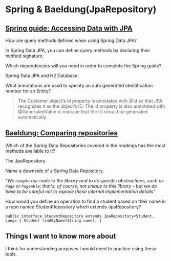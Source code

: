 # Spring & Baeldung(JpaRepository)

## [Spring guide: Accessing Data with JPA](https://spring.io/guides/gs/accessing-data-jpa/)

How are query methods defined when using Spring Data JPA?

In Spring Data JPA, you can define query methods by declaring their method signature.

Which dependencies will you need in order to complete the Spring guide?

Spring Data JPA and H2 Database.

What annotations are used to specify an auto generated identification number for an Entity?

> The Customer object’s id property is annotated with @Id so that JPA recognizes it as the object’s ID. The id property is also annotated with @GeneratedValue to indicate that the ID should be generated automatically.

## [Baeldung: Comparing repositories](https://www.baeldung.com/spring-data-repositories)

Which of the Spring Data Repositories covered in the readings has the most methods available to it?

The JpaRepository.

Name a downside of a Spring Data Repository.

*"We couple our code to the library and to its specific abstractions, such as `Page` or `Pageable`; that's, of course, not unique to this library – but we do have to be careful not to expose these internal implementation details"*

How would you define an operation to find a student based on their name in a repo named StudentRepository which extends JpaRepository?

`public interface StudentRepository extends JpaRepository<Student, Long> {
    Student findByName(String name);
}`

## Things I want to know more about

I think for understanding purposes I would need to practice using these tools.
